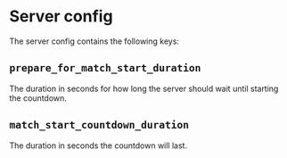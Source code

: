 # Server config

The server config contains the following keys:
## ```prepare_for_match_start_duration```
The duration in seconds for how long the server should wait until starting the countdown.
## ```match_start_countdown_duration```
The duration in seconds the countdown will last. 